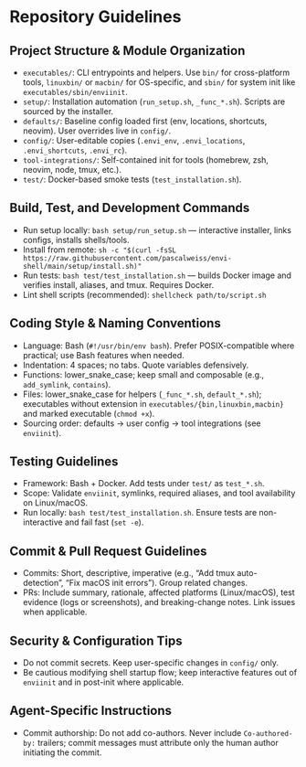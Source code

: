 # Repository Guidelines

## Project Structure & Module Organization
- `executables/`: CLI entrypoints and helpers. Use `bin/` for cross-platform tools, `linuxbin/` or `macbin/` for OS-specific, and `sbin/` for system init like `executables/sbin/enviinit`.
- `setup/`: Installation automation (`run_setup.sh`, `_func_*.sh`). Scripts are sourced by the installer.
- `defaults/`: Baseline config loaded first (env, locations, shortcuts, neovim). User overrides live in `config/`.
- `config/`: User-editable copies (`.envi_env`, `.envi_locations`, `.envi_shortcuts`, `.envi_rc`).
- `tool-integrations/`: Self-contained init for tools (homebrew, zsh, neovim, node, tmux, etc.).
- `test/`: Docker-based smoke tests (`test_installation.sh`).

## Build, Test, and Development Commands
- Run setup locally: `bash setup/run_setup.sh` — interactive installer, links configs, installs shells/tools.
- Install from remote: `sh -c "$(curl -fsSL https://raw.githubusercontent.com/pascalweiss/envi-shell/main/setup/install.sh)"`
- Run tests: `bash test/test_installation.sh` — builds Docker image and verifies install, aliases, and tmux. Requires Docker.
- Lint shell scripts (recommended): `shellcheck path/to/script.sh`

## Coding Style & Naming Conventions
- Language: Bash (`#!/usr/bin/env bash`). Prefer POSIX-compatible where practical; use Bash features when needed.
- Indentation: 4 spaces; no tabs. Quote variables defensively.
- Functions: lower_snake_case; keep small and composable (e.g., `add_symlink`, `contains`).
- Files: lower_snake_case for helpers (`_func_*.sh`, `default_*.sh`); executables without extension in `executables/{bin,linuxbin,macbin}` and marked executable (`chmod +x`).
- Sourcing order: defaults → user config → tool integrations (see `enviinit`).

## Testing Guidelines
- Framework: Bash + Docker. Add tests under `test/` as `test_*.sh`.
- Scope: Validate `enviinit`, symlinks, required aliases, and tool availability on Linux/macOS.
- Run locally: `bash test/test_installation.sh`. Ensure tests are non-interactive and fail fast (`set -e`).

## Commit & Pull Request Guidelines
- Commits: Short, descriptive, imperative (e.g., “Add tmux auto-detection”, “Fix macOS init errors”). Group related changes.
- PRs: Include summary, rationale, affected platforms (Linux/macOS), test evidence (logs or screenshots), and breaking-change notes. Link issues when applicable.

## Security & Configuration Tips
- Do not commit secrets. Keep user-specific changes in `config/` only.
- Be cautious modifying shell startup flow; keep interactive features out of `enviinit` and in post-init where applicable.

## Agent-Specific Instructions
- Commit authorship: Do not add co-authors. Never include `Co-authored-by:` trailers; commit messages must attribute only the human author initiating the commit.
